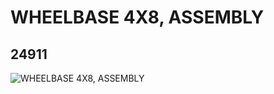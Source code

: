 # WHEELBASE 4X8, ASSEMBLY
## 24911
![WHEELBASE 4X8, ASSEMBLY](https://lc-www-live-s.legocdn.com/media/bricks/5/2/6135456.jpg)